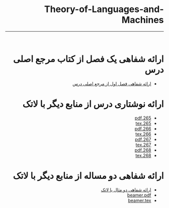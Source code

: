 <div dir="rtl">

# Theory-of-Languages-and-Machines
---

<br>

# ارائه شفاهی یک فصل از کتاب مرجع اصلی درس
- [ارائه شفاهی فصل اول از مرجع اصلی درس]()

# ارائه نوشتاری درس از منابع دیگر با لاتک
- [265.pdf]()
- [265.tex]()
- [266.pdf]()
- [266.tex]()
- [267.pdf]()
- [267.tex]()
- [268.pdf]()
- [268.tex]()

# ارائه شفاهی دو مساله از منابع دیگر با لاتک
- [ارائه شفاهی دو مثال با لاتک]()
- [beamer.pdf]()
- [beamer.tex]()



